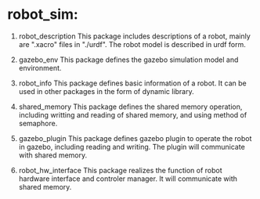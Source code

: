 # robot_sim:

1. robot_description
This package includes descriptions of a robot, 
mainly are ".xacro" files in "./urdf". The robot 
model is described in urdf form.

2. gazebo_env
This package defines the gazebo simulation model and environment.

3. robot_info
This package defines basic information of a robot.
It can be used in other packages in the form of
dynamic library.

4. shared_memory
This package defines the shared memory operation, including
writting and reading of shared memory, and using method of 
semaphore.

5. gazebo_plugin
This package defines gazebo plugin to operate the robot in gazebo,
including reading and writing. The plugin will communicate with shared
memory.

6. robot_hw_interface
This package realizes the function of robot hardware interface
and controler manager. It will communicate with shared memory.